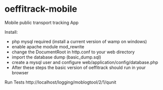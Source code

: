 # oeffitrack-mobile
Mobile public transport tracking App

Install:
- php mysql required (install a current version of wamp on windows)
- enable apache module mod_rewrite
- change the DocumentRoot in http.conf to your web directory
- import the database dump (basic_dump.sql)
- create a mysql user and configure web/application/config/database.php
- After these steps the basic version of oeffitrack should run in your browser

Run Tests
http://localhost/logging/moblogtool/2/1/qunit
